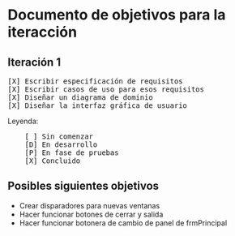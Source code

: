 # Documento de objetivos para la iteracción
## Iteración 1
<pre>
[X] Escribir especificación de requisitos
[X] Escribir casos de uso para esos requisitos
[X] Diseñar un diagrama de dominio
[X] Diseñar la interfaz gráfica de usuario
</pre>
Leyenda:
<pre>
    [ ] Sin comenzar
    [D] En desarrollo
    [P] En fase de pruebas
    [X] Concluido
</pre>
## Posibles siguientes objetivos
<ul>
    <li>Crear disparadores para nuevas ventanas</li>
    <li>Hacer funcionar botones de cerrar y salida</li>
    <li>Hacer funcionar botonera de cambio de panel de frmPrincipal</li>
</ul>
